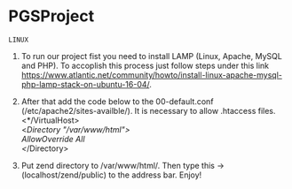 # PGSProject

	LINUX
1. To run our project fist you need to install LAMP (Linux, Apache, MySQL and PHP). To accoplish this process just follow  steps under this link https://www.atlantic.net/community/howto/install-linux-apache-mysql-php-lamp-stack-on-ubuntu-16-04/.

2. After that add the code below to the 00-default.conf (/etc/apache2/sites-availble/). It is necessary to allow .htaccess files.
	<br>
  <*/VirtualHost>
	<br>
  <*Directory "/var/www/html">
	<br>
    AllowOverride All
	<br>
  <*/Directory>

3. Put zend directory to /var/www/html/. Then type this -> (localhost/zend/public) to the address bar. Enjoy!
  
